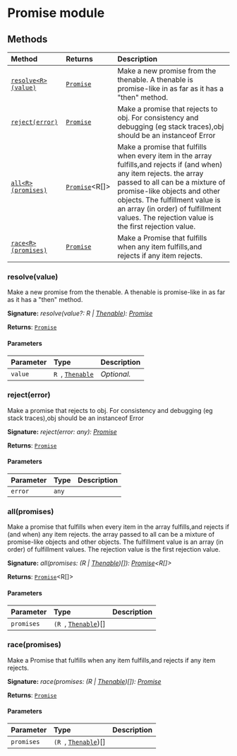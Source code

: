 # Promise module













## Methods

| Method	   |  Returns	| Description|
|:-------------|:-------|:-----------|
|[`resolve<R>(value)`](#resolve<r>value)      | [`Promise`]()<R> | Make a new promise from the thenable.  A thenable is promise-like in as far as it has a "then" method. |
|[`reject(error)`](#rejecterror)      | [`Promise`]()<any> | Make a promise that rejects to obj. For consistency and debugging (eg stack traces),obj should be an instanceof Error |
|[`all<R>(promises)`](#all<r>promises)      | [`Promise`]()<R[]> | Make a promise that fulfills when every item in the array fulfills,and rejects if (and when) any item rejects.  the array passed to all can be a mixture of promise-like objects and other objects.  The fulfillment value is an array (in order) of fulfillment values. The rejection value is the first rejection value. |
|[`race<R>(promises)`](#race<r>promises)      | [`Promise`]()<R> | Make a Promise that fulfills when any item fulfills,and rejects if any item rejects. |




### resolve<R>(value)

Make a new promise from the thenable. 
A thenable is promise-like in as far as it has a "then" method.

**Signature:** _resolve<R>(value?: R | [Thenable](../es6-promise/thenable.md)<R>): [Promise](../es6-promise/promise.md)<R>_

**Returns**: [`Promise`]()<R>



#### Parameters


| Parameter	   | Type    | Description |
|:-------------|:---------------|:------------|
| `value`    | `R `, [`Thenable`]()<R> | _Optional._ |


### reject(error)

Make a promise that rejects to obj. For consistency and debugging (eg stack traces),obj should be an instanceof Error

**Signature:** _reject(error: any): [Promise](../es6-promise/promise.md)<any>_

**Returns**: [`Promise`]()<any>



#### Parameters


| Parameter	   | Type    | Description |
|:-------------|:---------------|:------------|
| `error`    | `any` |  |


### all<R>(promises)

Make a promise that fulfills when every item in the array fulfills,and rejects if (and when) any item rejects. 
the array passed to all can be a mixture of promise-like objects and other objects. 
The fulfillment value is an array (in order) of fulfillment values. The rejection value is the first rejection value.

**Signature:** _all<R>(promises: (R | [Thenable](../es6-promise/thenable.md)<R>)[]): [Promise](../es6-promise/promise.md)<R[]>_

**Returns**: [`Promise`]()<R[]>



#### Parameters


| Parameter	   | Type    | Description |
|:-------------|:---------------|:------------|
| `promises`    | `(R `, [`Thenable`]()<R>)[] |  |


### race<R>(promises)

Make a Promise that fulfills when any item fulfills,and rejects if any item rejects.

**Signature:** _race<R>(promises: (R | [Thenable](../es6-promise/thenable.md)<R>)[]): [Promise](../es6-promise/promise.md)<R>_

**Returns**: [`Promise`]()<R>



#### Parameters


| Parameter	   | Type    | Description |
|:-------------|:---------------|:------------|
| `promises`    | `(R `, [`Thenable`]()<R>)[] |  |

